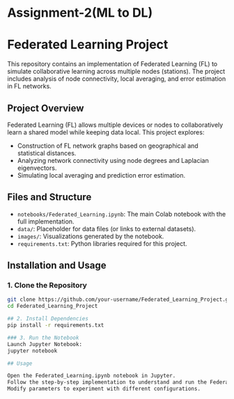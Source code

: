 # Assignment-2(ML to DL)
# Federated Learning Project

This repository contains an implementation of Federated Learning (FL) to simulate collaborative learning across multiple nodes (stations). The project includes analysis of node connectivity, local averaging, and error estimation in FL networks.

## Project Overview

Federated Learning (FL) allows multiple devices or nodes to collaboratively learn a shared model while keeping data local. This project explores:
- Construction of FL network graphs based on geographical and statistical distances.
- Analyzing network connectivity using node degrees and Laplacian eigenvectors.
- Simulating local averaging and prediction error estimation.

## Files and Structure

- `notebooks/Federated_Learning.ipynb`: The main Colab notebook with the full implementation.
- `data/`: Placeholder for data files (or links to external datasets).
- `images/`: Visualizations generated by the notebook.
- `requirements.txt`: Python libraries required for this project.

## Installation and Usage

### 1. Clone the Repository

```bash
git clone https://github.com/your-username/Federated_Learning_Project.git
cd Federated_Learning_Project

## 2. Install Dependencies
pip install -r requirements.txt

### 3. Run the Notebook
Launch Jupyter Notebook:
jupyter notebook

## Usage

Open the Federated_Learning.ipynb notebook in Jupyter.
Follow the step-by-step implementation to understand and run the Federated Learning model.
Modify parameters to experiment with different configurations.

